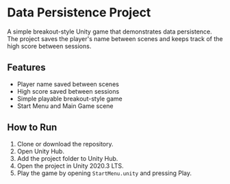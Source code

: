 # Data Persistence Project

A simple breakout-style Unity game that demonstrates data persistence. 
The project saves the player's name between scenes and keeps track of the high score between sessions.

## Features
- Player name saved between scenes
- High score saved between sessions
- Simple playable breakout-style game
- Start Menu and Main Game scene

## How to Run
1. Clone or download the repository.
2. Open Unity Hub.
3. Add the project folder to Unity Hub.
4. Open the project in Unity 2020.3 LTS.
5. Play the game by opening `StartMenu.unity` and pressing Play.
